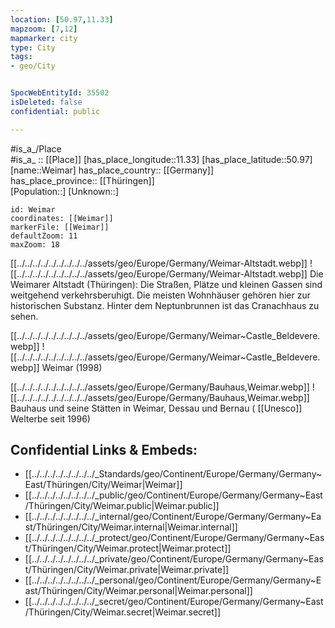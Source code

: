 ```yaml
---
location: [50.97,11.33] 
mapzoom: [7,12] 
mapmarker: city 
type: City
tags:
- geo/City


SpocWebEntityId: 35502
isDeleted: false
confidential: public

---
```

#is_a_/Place  
#is_a_ :: [[Place]] 
[has_place_longitude::11.33] 
[has_place_latitude::50.97] 
[name::Weimar] 
has_place_country:: [[Germany]]  
has_place_province:: [[Thüringen]]  
[Population::] 
[Unknown::] 


```leaflet
id: Weimar
coordinates: [[Weimar]] 
markerFile: [[Weimar]] 
defaultZoom: 11 
maxZoom: 18
```


[[../../../../../../../../../assets/geo/Europe/Germany/Weimar-Altstadt.webp]] 
![[../../../../../../../../../assets/geo/Europe/Germany/Weimar-Altstadt.webp]] 
Die Weimarer Altstadt (Thüringen): 
Die Straßen, Plätze und kleinen Gassen sind weitgehend verkehrsberuhigt. 
Die meisten Wohnhäuser gehören hier zur historischen Substanz. 
Hinter dem Neptunbrunnen ist das Cranachhaus zu sehen.

[[../../../../../../../../../assets/geo/Europe/Germany/Weimar~Castle_Beldevere.webp]] 
![[../../../../../../../../../assets/geo/Europe/Germany/Weimar~Castle_Beldevere.webp]] 
Weimar (1998)

[[../../../../../../../../../assets/geo/Europe/Germany/Bauhaus,Weimar.webp]] 
![[../../../../../../../../../assets/geo/Europe/Germany/Bauhaus,Weimar.webp]] 
Bauhaus und seine Stätten in Weimar, Dessau und Bernau ( [[Unesco]] Welterbe seit 1996)


## Confidential Links & Embeds: 
- [[../../../../../../../../_Standards/geo/Continent/Europe/Germany/Germany~East/Thüringen/City/Weimar|Weimar]] 
- [[../../../../../../../../_public/geo/Continent/Europe/Germany/Germany~East/Thüringen/City/Weimar.public|Weimar.public]] 
- [[../../../../../../../../_internal/geo/Continent/Europe/Germany/Germany~East/Thüringen/City/Weimar.internal|Weimar.internal]] 
- [[../../../../../../../../_protect/geo/Continent/Europe/Germany/Germany~East/Thüringen/City/Weimar.protect|Weimar.protect]] 
- [[../../../../../../../../_private/geo/Continent/Europe/Germany/Germany~East/Thüringen/City/Weimar.private|Weimar.private]] 
- [[../../../../../../../../_personal/geo/Continent/Europe/Germany/Germany~East/Thüringen/City/Weimar.personal|Weimar.personal]] 
- [[../../../../../../../../_secret/geo/Continent/Europe/Germany/Germany~East/Thüringen/City/Weimar.secret|Weimar.secret]] 
